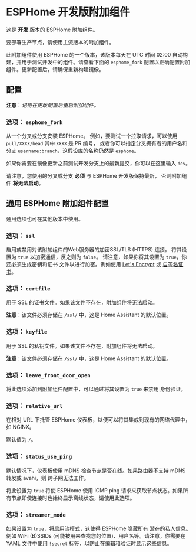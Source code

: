 # ESPHome 开发版附加组件

这是 **开发** 版本的 ESPHome 附加组件。

要部署生产节点，请使用主流版本的附加组件。

此附加组件使用 ESPHome 的一个版本，该版本每天在 UTC 时间 02:00 自动构建，并用于测试开发中的组件。请查看下面的 `esphome_fork` 配置以正确配置附加组件。更新配置后，请确保重新构建镜像。

## 配置

**注意**：_记得在更改配置后重启附加组件。_

### 选项： `esphome_fork`

从一个分叉或分支安装 ESPHome。
例如，要测试一个拉取请求，可以使用 `pull/XXXX/head` 其中 `XXXX` 是 PR 编号，
或者你可以指定分叉拥有者的用户名和分支 `username:branch`，这假设库的名称仍然是 `esphome`。

如果你需要在镜像更新之前测试开发分支上的最新提交，你可以在这里输入 `dev`。

请注意，您使用的分叉或分支 **必须** 与 ESPHome 开发版保持最新，
否则附加组件 **将无法启动**。

## 通用 ESPHome 附加组件配置

通用选项也可在其他版本中使用。

### 选项： `ssl`

启用或禁用对该附加组件的Web服务器的加密SSL/TLS (HTTPS) 连接。
将其设置为 `true` 以加密通信，反之则为 `false`。
请注意，如果你将其设置为 `true`，你还必须生成密钥和证书
文件以进行加密。例如使用 [Let's Encrypt](https://www.home-assistant.io/addons/lets_encrypt/)
或 [自签名证书](https://www.home-assistant.io/docs/ecosystem/certificates/tls_self_signed_certificate/)。

### 选项： `certfile`

用于 SSL 的证书文件。如果该文件不存在，附加组件将无法启动。

**注意**：该文件必须存储在 `/ssl/` 中，这是 Home Assistant 的默认位置。

### 选项： `keyfile`

用于 SSL 的私钥文件。如果该文件不存在，附加组件将无法启动。

**注意**：该文件必须存储在 `/ssl/` 中，这是 Home Assistant 的默认位置。

### 选项： `leave_front_door_open`

将此选项添加到附加组件配置中，可以通过将其设置为 `true` 来禁用
身份验证。

### 选项： `relative_url`

在相对 URL 下托管 ESPHome 仪表板，以便可以将其集成到现有的网络代理中，如 NGINX。

默认值为 `/`。

### 选项： `status_use_ping`

默认情况下，仪表板使用 mDNS 检查节点是否在线。如果路由器不支持 mDNS 转发或 avahi，则
跨子网无法工作。

将此设置为 `true` 将使 ESPHome 使用 ICMP ping 请求来获取节点状态。如果所有节点即使连接时也始终显示离线状态，请使用此选项。

### 选项： `streamer_mode`

如果设置为 `true`，将启用流模式，这使得 ESPHome 隐藏所有
潜在的私人信息。例如 WiFi (B)SSIDs (可能被用来查找您的位置)、用户名等。请注意，你需要在 YAML 文件中使用
`!secret` 标签，以防止在编辑和验证时显示这些信息。